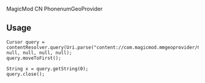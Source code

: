 MagicMod CN PhonenumGeoProvider

Usage
-----

    Cursor query = contentResolver.query(Uri.parse("content://com.magicmod.mmgeoprovider/CN/15110111111"), null, null, null, null);
    query.moveToFirst();
    
    String x = query.getString(0);
    query.close();
